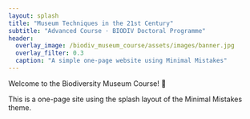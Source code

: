 ```yaml
---
layout: splash
title: "Museum Techniques in the 21st Century"
subtitle: "Advanced Course · BIODIV Doctoral Programme"
header:
  overlay_image: /biodiv_museum_course/assets/images/banner.jpg
  overlay_filter: 0.3
  caption: "A simple one-page website using Minimal Mistakes"
---
```


Welcome to the Biodiversity Museum Course! 🌿

This is a one-page site using the splash layout of the Minimal Mistakes theme.
